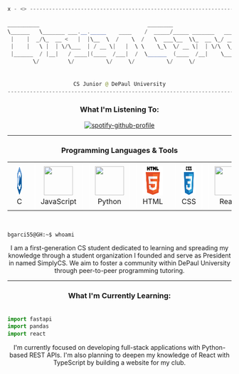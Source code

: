 <div align = "center"> <!-- >:) -->

```java
x - <> -----------------------------------------------------------------------------

__________                                  ________                     .__        
\______   \_______ ___.__._____    ____    /  _____/_____ _______   ____ |__|____   
 |    |  _/\_  __ <   |  |\__  \  /    \  /   \  ___\__  \\_  __ \_/ ___\|  \__  \  
 |    |   \ |  | \/\___  | / __ \|   |  \ \    \_\  \/ __ \|  | \/\  \___|  |/ __ \_
 |______  / |__|   / ____|(____  /___|  /  \______  (____  /__|    \___  >__(____  /
        \/         \/          \/     \/          \/     \/            \/        \/ 


CS Junior @ DePaul University
-------------------------------------------------------------------------------------

```

<div align = "center">

### What I'm Listening To: 

  [![spotify-github-profile](https://spotify-github-profile.kittinanx.com/api/view?uid=lrgsny6eeznb7a4akpz7z6kdh&cover_image=true&theme=novatorem&show_offline=false&background_color=121212&interchange=false&bar_color=53b14f&bar_color_cover=false)](https://github.com/kittinan/spotify-github-profile)

</div>

<hr>

### Programming Languages & Tools

<table style="width: 100%;">
    <tr style="width: 100%;">
        <td align="center" width="96">
            <div style="background-color: transparent; border: 1px solid white; padding: 6px 13px; font-size: 16px;">
                <a href = "https://www.cprogramming.com/" target="_blank" rel="noreferrer"> 
			<img src="https://raw.githubusercontent.com/devicons/devicon/master/icons/c/c-original.svg" alt="c"  width="65" height="65"/> 
		</a> 
                <p style="padding: 0; margin: 0;"> C </p>
            </div>
        </td>
        <td align="center" width="96">
            <div style="background-color: transparent; border: 1px solid white; padding: 6px 13px; font-size: 16px;">
                <img src="https://techstack-generator.vercel.app/js-icon.svg" style="width: 65px; height: 65px;" />
                <p style="padding: 0; margin: 0;"> JavaScript </p>
            </div>
        </td>
        <td align="center" width="96">
            <div style="background-color: transparent; border: 1px solid white; padding: 6px 13px; font-size: 16px;">
                <img src="https://techstack-generator.vercel.app/python-icon.svg" style="width: 65px; height: 65px;" />
                <p style="padding: 0; margin: 0;"> Python </p>
            </div>
        </td>
        <td align="center" width="96">
            <div style="background-color: transparent; border: 1px solid white; padding: 6px 13px; font-size: 16px;">
  				<a href = "https://www.w3.org/html/" target="_blank" rel="noreferrer"> 
					<img src="https://raw.githubusercontent.com/devicons/devicon/master/icons/html5/html5-original-wordmark.svg" alt="html5" width="65" height="65"/> 
				</a> 
				<p style="padding: 0; margin: 0;"> HTML </p>
            </div>
        </td>
    	<td align="center" width="96">
            <div style="background-color: transparent; border: 1px solid white; padding: 6px 13px; font-size: 16px;">
  				<a href = "https://www.w3schools.com/css/" target="_blank" rel="noreferrer"> 
	  				<img src="https://raw.githubusercontent.com/devicons/devicon/master/icons/css3/css3-original-wordmark.svg" alt="css3" width="65" height="65"/> 
				</a> 
				<p style="padding: 0; margin: 0;"> CSS </p>
            </div>
        </td>
		<td>
			<div style="background-color: transparent; border: 1px solid white; padding: 6px 13px; font-size: 16px;">
        		<img src="https://techstack-generator.vercel.app/react-icon.svg" style="width: 65px; height: 65px;" />
        		<p style="padding: 0; margin: 0;" align = "center"> React </p>
        	</div>
		</td>
		<td>
			<div style="background-color: transparent; border: 1px solid white; padding: 6px 13px; font-size: 16px;">
				<img src="https://techstack-generator.vercel.app/java-icon.svg" alt="icon" width="65" height="65" />
        		<p style="padding: 0; margin: 0;" align = "center"> Java </p>
			</div>
		</td>
    </tr>
</table>

<br>

<div align = "left">

```console
bgarci55@GH:~$ whoami
```
</div>

<p> 
I am a first-generation CS student dedicated to learning and spreading my knowledge through a student organization I founded and serve as President in named SimplyCS. We aim to foster a community within DePaul University through peer-to-peer programming tutoring. 
</p>

<hr>

<h3 align = "center" > What I'm Currently Learning: </h3>

<div align = "left">

```python

import fastapi
import pandas
import react

```

</div>

I'm currently focused on developing full-stack applications with Python-based REST APIs. I'm also planning to deepen my knowledge of React with TypeScript by building a website for my club.
